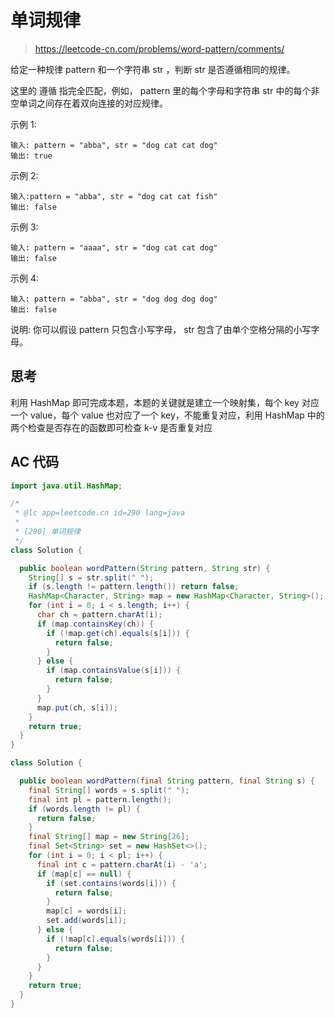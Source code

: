 # 单词规律

> https://leetcode-cn.com/problems/word-pattern/comments/

给定一种规律 pattern 和一个字符串 str ，判断 str 是否遵循相同的规律。

这里的 遵循 指完全匹配，例如， pattern 里的每个字母和字符串 str 中的每个非空单词之间存在着双向连接的对应规律。

示例 1:

```
输入: pattern = "abba", str = "dog cat cat dog"
输出: true
```

示例 2:

```
输入:pattern = "abba", str = "dog cat cat fish"
输出: false
```

示例 3:

```
输入: pattern = "aaaa", str = "dog cat cat dog"
输出: false
```

示例 4:

```
输入: pattern = "abba", str = "dog dog dog dog"
输出: false
```

说明:
你可以假设 pattern 只包含小写字母， str 包含了由单个空格分隔的小写字母。

## 思考

利用 HashMap 即可完成本题，本题的关键就是建立一个映射集，每个 key 对应一个 value，每个 value 也对应了一个 key，不能重复对应，利用 HashMap 中的两个检查是否存在的函数即可检查 k-v 是否重复对应

## AC 代码

```java
import java.util.HashMap;

/*
 * @lc app=leetcode.cn id=290 lang=java
 *
 * [290] 单词规律
 */
class Solution {

  public boolean wordPattern(String pattern, String str) {
    String[] s = str.split(" ");
    if (s.length != pattern.length()) return false;
    HashMap<Character, String> map = new HashMap<Character, String>();
    for (int i = 0; i < s.length; i++) {
      char ch = pattern.charAt(i);
      if (map.containsKey(ch)) {
        if (!map.get(ch).equals(s[i])) {
          return false;
        }
      } else {
        if (map.containsValue(s[i])) {
          return false;
        }
      }
      map.put(ch, s[i]);
    }
    return true;
  }
}

```

```java
class Solution {

  public boolean wordPattern(final String pattern, final String s) {
    final String[] words = s.split(" ");
    final int pl = pattern.length();
    if (words.length != pl) {
      return false;
    }
    final String[] map = new String[26];
    final Set<String> set = new HashSet<>();
    for (int i = 0; i < pl; i++) {
      final int c = pattern.charAt(i) - 'a';
      if (map[c] == null) {
        if (set.contains(words[i])) {
          return false;
        }
        map[c] = words[i];
        set.add(words[i]);
      } else {
        if (!map[c].equals(words[i])) {
          return false;
        }
      }
    }
    return true;
  }
}

```
